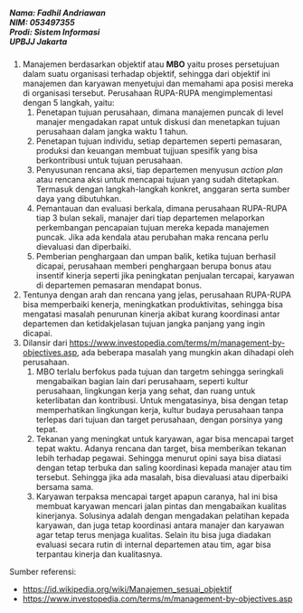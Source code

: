 ##### Nama: Fadhil Andriawan <br/> NIM: 053497355 <br> Prodi: Sistem Informasi <br> UPBJJ Jakarta

1. Manajemen berdasarkan objektif atau **MBO** yaitu proses persetujuan dalam suatu organisasi terhadap objektif, sehingga dari objektif ini manajemen dan karyawan menyetujui dan memahami apa posisi mereka di organisasi tersebut.
   Perusahaan RUPA-RUPA mengimplementasi dengan 5 langkah, yaitu:
   1. Penetapan tujuan perusahaan, dimana manajemen puncak di level manajer mengadakan rapat untuk diskusi dan menetapkan tujuan perusahaan dalam jangka waktu 1 tahun.
   2. Penetapan tujuan individu, setiap departemen seperti pemasaran, produksi dan keuangan membuat tujjuan spesifik yang bisa berkontribusi untuk tujuan perusahaan.
   3. Penyusunan rencana aksi, tiap departemen menyusun *action plan* atau rencana aksi untuk mencapai tujuan yang sudah ditetapkan. Termasuk dengan langkah-langkah konkret, anggaran serta sumber daya yang dibutuhkan.
   4. Pemantauan dan evaluasi berkala, dimana perusahaan RUPA-RUPA tiap 3 bulan sekali, manajer dari tiap departemen melaporkan perkembangan pencapaian tujuan mereka kepada manajemen puncak. Jika ada kendala atau perubahan maka rencana perlu dievaluasi dan diperbaiki.
   5. Pemberian penghargaan dan umpan balik, ketika tujuan berhasil dicapai, perusahaan memberi penghargaan berupa bonus atau insentif kinerja seperti jika peningkatan penjualan tercapai, karyawan di departemen pemasaran mendapat bonus.
2. Tentunya dengan arah dan rencana yang jelas, perusahaan RUPA-RUPA bisa memperbaiki kenerja, meningkatkan produktivitas, sehingga bisa mengatasi masalah penurunan kinerja akibat kurang koordinasi antar departemen dan ketidakjelasan tujuan jangka panjang yang ingin dicapai.
3. Dilansir dari https://www.investopedia.com/terms/m/management-by-objectives.asp, ada beberapa masalah yang mungkin akan dihadapi oleh perusahaan.
   1. MBO terlalu berfokus pada tujuan dan targetm sehingga seringkali mengabaikan bagian lain dari perusahaam, seperti kultur perusahaan, lingkungan kerja yang sehat, dan ruang untuk keterlibatan dan kontribusi.
   Untuk mengatasinya, bisa dengan tetap memperhatikan lingkungan kerja, kultur budaya perusahaan tanpa terlepas dari tujuan dan target perusahaan, dengan porsinya yang tepat.
   2. Tekanan yang meningkat untuk karyawan, agar bisa mencapai target tepat waktu. Adanya rencana dan target, bisa memberikan tekanan lebih terhadap pegawai. Sehingga menurut opini saya bisa diatasi dengan tetap terbuka dan saling koordinasi kepada manajer atau tim tersebut. Sehingga jika ada masalah, bisa dievaluasi atau diperbaiki bersama sama.
   3. Karyawan terpaksa mencapai target apapun caranya, hal ini bisa membuat karyawan mencari jalan pintas dan mengabaikan kualitas kinerjanya. Solusinya adalah dengan mengadakan pelatihan kepada karyawan, dan juga tetap koordinasi antara manajer dan karyawan agar tetap terus menjaga kualitas. Selain itu bisa juga diadakan evaluasi secara rutin di internal departemen atau tim, agar bisa terpantau kinerja dan kualitasnya.


Sumber referensi:
- https://id.wikipedia.org/wiki/Manajemen_sesuai_objektif
- https://www.investopedia.com/terms/m/management-by-objectives.asp